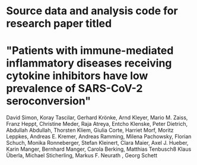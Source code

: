 # Source data and analysis code for research paper titled 
# "Patients with immune-mediated inflammatory diseases receiving cytokine inhibitors have low prevalence of SARS-CoV-2 seroconversion" 
David Simon, Koray Tascilar, Gerhard Krönke, Arnd Kleyer, Mario M. Zaiss, Franz Heppt, Christine Meder, Raja Atreya, Entcho Klenske, Peter Dietrich, Abdullah Abdullah, Thorsten Kliem, Giulia Corte, Harriet Morf, Moritz Leppkes, Andreas E. Kremer, Andreas Ramming, Milena Pachowsky, Florian Schuch, Monika Ronneberger, Stefan Kleinert, Clara Maier, Axel J. Hueber, Karin Manger, Bernhard Manger, Carola Berking, Matthias Tenbusch8 Klaus Überla, Michael Sticherling, Markus F. Neurath , Georg Schett
